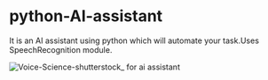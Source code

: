 # python-AI-assistant
It is an AI assistant using python which will automate your task.Uses SpeechRecognition module.

![Voice-Science-shutterstock_ for ai assistant](https://user-images.githubusercontent.com/67308774/87038872-328aab00-c1a3-11ea-90db-b18ec002ee78.jpg)
